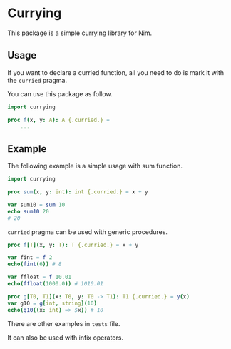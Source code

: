 # Currying

This package is a simple currying library for Nim.

## Usage

If you want to declare a curried function,  all you need to do is mark it with the  `curried` pragma.

You can use this package as follow.

```nim
import currying

proc f(x, y: A): A {.curried.} =
	...
```

## Example

The following example is a simple usage with sum function.

```nim
import currying

proc sum(x, y: int): int {.curried.} = x + y

var sum10 = sum 10
echo sum10 20
# 20
```



`curried` pragma can be used with generic procedures.

```nim
proc f[T](x, y: T): T {.curried.} = x + y

var fint = f 2
echo(fint(6)) # 8

var ffloat = f 10.01
echo(ffloat(1000.0)) # 1010.01

proc g[T0, T1](x: T0, y: T0 -> T1): T1 {.curried.} = y(x)
var g10 = g[int, string](10)
echo(g10((x: int) => $x)) # 10
```

There are other examples in `tests` file.

It can also be used with infix operators.